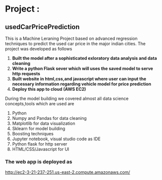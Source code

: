 # Project :
## usedCarPricePrediction

This is a Machine Leraning Project based on advanced regression techniques to predict the used car price in the major indian cities.
The project was developed as follows

1. **Built the model after a sophisticated exloratory data analysis and data cleaning**
2. **Write a python Flask sever which will uses the saved model to serve http requests**
3. **Built website in html,css,and javascript where user can input the necessary information regarding vehicle model for price prediction**
4. **Deploy this app to cloud (AWS EC2)**

During the model building we covered almost all data science concepts,tools which are used are
   1. Python
   2. Numpy and Pandas for data cleaning
   3. Matplotlib for data visualization
   4. Sklearn for model building
   5. Boosting techniques
   6. Jupyter notebook, visual studio code as IDE
   7. Python flask for http server
   8. HTML/CSS/Javascript for UI

### The web app is deployed as

http://ec2-3-21-237-251.us-east-2.compute.amazonaws.com/




